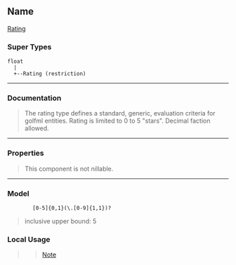## Name ##

[Rating](SRating.md)
### Super Types ###
```
float
  |
  +--Rating (restriction)
```


---


### Documentation ###


> The rating type defines a standard, generic, evaluation criteria for golfml entities.
> Rating is limited to 0 to 5 "stars". Decimal faction allowed.


---



### Properties ###

> This component is not nillable.

---


### Model ###


```
        [0-5]{0,1}(\.[0-9]{1,1})?
```

> inclusive upper bound: 5
### Local Usage ###
> > [Note](CNote.md)
